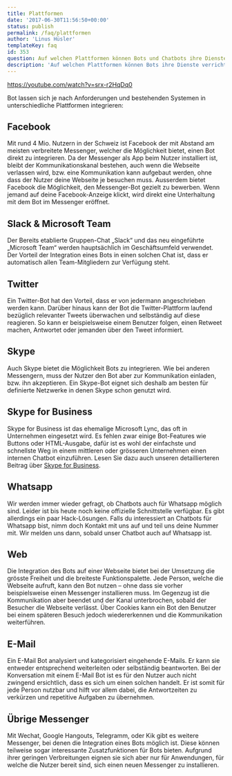 ```yaml
---
title: Plattformen
date: '2017-06-30T11:56:50+00:00'
status: publish
permalink: /faq/plattformen
author: 'Linus Hüsler'
templateKey: faq
id: 353
question: Auf welchen Plattformen können Bots und Chatbots ihre Dienste verrichten?
description: 'Auf welchen Plattformen können Bots ihre Dienste verrichten?'
---
```


<https://youtube.com/watch?v=srx-r2HqDq0>

Bot lassen sich je nach Anforderungen und bestehenden Systemen in unterschiedliche Plattformen integrieren:

## Facebook

Mit rund 4 Mio. Nutzern in der Schweiz ist Facebook der mit Abstand am meisten verbreitete Messenger, welcher die Möglichkeit bietet, einen Bot direkt zu integrieren. Da der Messenger als App beim Nutzer installiert ist, bleibt der Kommunikationskanal bestehen, auch wenn die Webseite verlassen wird, bzw. eine Kommunikation kann aufgebaut werden, ohne dass der Nutzer deine Webseite je besuchen muss. Ausserdem bietet Facebook die Möglichkeit, den Messenger-Bot gezielt zu bewerben. Wenn jemand auf deine Facebook-Anzeige klickt, wird direkt eine Unterhaltung mit dem Bot im Messenger eröffnet.

## Slack &amp; Microsoft Team

Der Bereits etablierte Gruppen-Chat „Slack“ und das neu eingeführte „Microsoft Team“ werden hauptsächlich im Geschäftsumfeld verwendet. Der Vorteil der Integration eines Bots in einen solchen Chat ist, dass er automatisch allen Team-Mitgliedern zur Verfügung steht.

## Twitter

Ein Twitter-Bot hat den Vorteil, dass er von jedermann angeschrieben werden kann. Darüber hinaus kann der Bot die Twitter-Plattform laufend bezüglich relevanter Tweets überwachen und selbständig auf diese reagieren. So kann er beispielsweise einem Benutzer folgen, einen Retweet machen, Antwortet oder jemanden über den Tweet informiert.

## Skype

Auch Skype bietet die Möglichkeit Bots zu integrieren. Wie bei anderen Messengern, muss der Nutzer den Bot aber zur Kommunikation einladen, bzw. ihn akzeptieren. Ein Skype-Bot eignet sich deshalb am besten für definierte Netzwerke in denen Skype schon genutzt wird.

## Skype for Business

Skype for Business ist das ehemalige Microsoft Lync, das oft in Unternehmen eingesetzt wird. Es fehlen zwar einige Bot-Features wie Buttons oder HTML-Ausgabe, dafür ist es wohl der einfachste und schnellste Weg in einem mittleren oder grösseren Unternehmen einen internen Chatbot einzuführen. Lesen Sie dazu auch unseren detaillierteren Beitrag über [Skype for Business](/2018/01/08/chatbot-fuer-skype-for-business/).

## Whatsapp

Wir werden immer wieder gefragt, ob Chatbots auch für Whatsapp möglich sind. Leider ist bis heute noch keine offizielle Schnittstelle verfügbar. Es gibt allerdings ein paar Hack-Lösungen. Falls du interessiert an Chatbots für Whatsapp bist, nimm doch Kontakt mit uns auf und teil uns deine Nummer mit. Wir melden uns dann, sobald unser Chatbot auch auf Whatsapp ist.

## Web

Die Integration des Bots auf einer Webseite bietet bei der Umsetzung die grösste Freiheit und die breiteste Funktionspalette. Jede Person, welche die Webseite aufruft, kann den Bot nutzen – ohne dass sie vorher beispielsweise einen Messenger installieren muss. Im Gegenzug ist die Kommunikation aber beendet und der Kanal unterbrochen, sobald der Besucher die Webseite verlässt. Über Cookies kann ein Bot den Benutzer bei einem späteren Besuch jedoch wiedererkennen und die Kommunikation weiterführen.

## E-Mail

Ein E-Mail Bot analysiert und kategorisiert eingehende E-Mails. Er kann sie entweder entsprechend weiterleiten oder selbständig beantworten. Bei der Konversation mit einem E-Mail Bot ist es für den Nutzer auch nicht zwingend ersichtlich, dass es sich um einen solchen handelt. Er ist somit für jede Person nutzbar und hilft vor allem dabei, die Antwortzeiten zu verkürzen und repetitive Aufgaben zu übernehmen.

## Übrige Messenger

Mit Wechat, Google Hangouts, Telegramm, oder Kik gibt es weitere Messenger, bei denen die Integration eines Bots möglich ist. Diese können teilweise sogar interessante Zusatzfunktionen für Bots bieten. Aufgrund ihrer geringen Verbreitungen eignen sie sich aber nur für Anwendungen, für welche die Nutzer bereit sind, sich einen neuen Messenger zu installieren.
